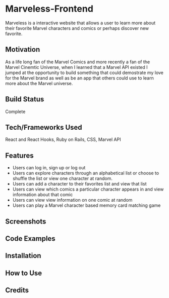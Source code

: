 # Marveless-Frontend
Marveless is a interactive website that allows a user to learn more about their favorite Marvel characters and comics or perhaps discover new favorite.
## Motivation
As a life long fan of the Marvel Comics and more recently a fan of the Marvel Cinemtic Universe, when I learned that a Marvel API existed I jumped at the opportunity to build something that could demostrate my love for the Marvel brand as well as be an app that others could use to learn more about the Marvel universe.
## Build Status
Complete
## Tech/Frameworks Used
React and React Hooks, Ruby on Rails, CSS, Marvel API
## Features
- Users can log in, sign up or log out
- Users can explore characters through an alphabetical list or choose to shuffle the list or view one character at random.
- Users can add a character to their favorites list and view that list
- Users can view which comics a particular character appears in and view information about that comic
- Users can view view information on one comic at random
- Users can play a Marvel character based memory card matching game
## Screenshots

## Code Examples

## Installation

## How to Use

## Credits
